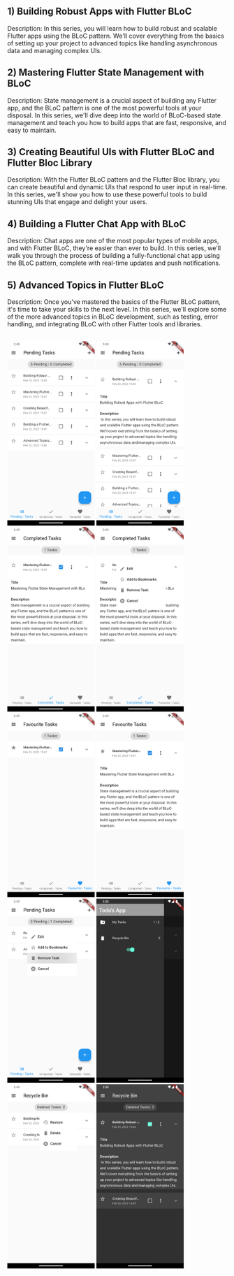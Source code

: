 ## 1) Building Robust Apps with Flutter BLoC
Description: In this series, you will learn how to build robust and scalable Flutter apps using the BLoC pattern. We'll cover everything from the basics of setting up your project to advanced topics like handling asynchronous data and managing complex UIs.
## 2) Mastering Flutter State Management with BLoC
Description: State management is a crucial aspect of building any Flutter app, and the BLoC pattern is one of the most powerful tools at your disposal. In this series, we'll dive deep into the world of BLoC-based state management and teach you how to build apps that are fast, responsive, and easy to maintain.
## 3) Creating Beautiful UIs with Flutter BLoC and Flutter Bloc Library
Description: With the Flutter BLoC pattern and the Flutter Bloc library, you can create beautiful and dynamic UIs that respond to user input in real-time. In this series, we'll show you how to use these powerful tools to build stunning UIs that engage and delight your users.
## 4) Building a Flutter Chat App with BLoC
Description: Chat apps are one of the most popular types of mobile apps, and with Flutter BLoC, they're easier than ever to build. In this series, we'll walk you through the process of building a fully-functional chat app using the BLoC pattern, complete with real-time updates and push notifications.
## 5) Advanced Topics in Flutter BLoC
Description: Once you've mastered the basics of the Flutter BLoC pattern, it's time to take your skills to the next level. In this series, we'll explore some of the more advanced topics in BLoC development, such as testing, error handling, and integrating BLoC with other Flutter tools and libraries.
<br/><br/>
<p align="left">
<img src="assets/1.png" width="200"/>
<img src="assets/2.png" width="200"/>
<img src="assets/3.png" width="200"/>
<img src="assets/4.png" width="200"/>
<img src="assets/5.png" width="200"/>
<img src="assets/6.png" width="200"/>
<img src="assets/7.png" width="200"/>
<img src="assets/8.png" width="200"/>
<img src="assets/9.png" width="200"/>
<img src="assets/10.png" width="200"/>
</p>

